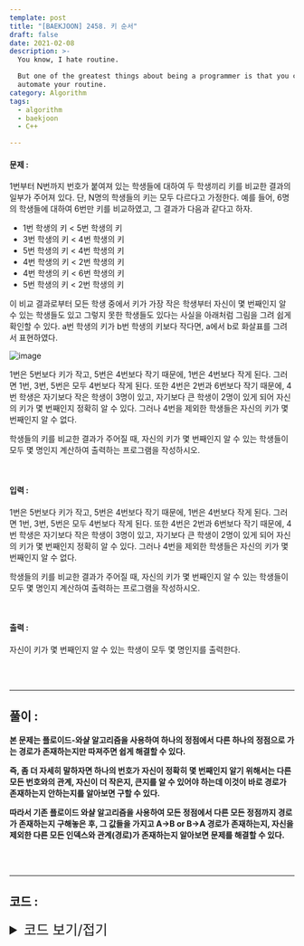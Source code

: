 ```yaml
---
template: post
title: "[BAEKJOON] 2458. 키 순서"
draft: false
date: 2021-02-08
description: >-
  You know, I hate routine.

  But one of the greatest things about being a programmer is that you can
  automate your routine.
category: Algorithm
tags:
  - algorithm
  - baekjoon
  - C++

---
```




#### 문제 : 

1번부터 N번까지 번호가 붙여져 있는 학생들에 대하여 두 학생끼리 키를 비교한 결과의 일부가 주어져 있다. 단, N명의 학생들의 키는 모두 다르다고 가정한다. 예를 들어, 6명의 학생들에 대하여 6번만 키를 비교하였고, 그 결과가 다음과 같다고 하자.

- 1번 학생의 키 < 5번 학생의 키
- 3번 학생의 키 < 4번 학생의 키
- 5번 학생의 키 < 4번 학생의 키
- 4번 학생의 키 < 2번 학생의 키
- 4번 학생의 키 < 6번 학생의 키
- 5번 학생의 키 < 2번 학생의 키

이 비교 결과로부터 모든 학생 중에서 키가 가장 작은 학생부터 자신이 몇 번째인지 알 수 있는 학생들도 있고 그렇지 못한 학생들도 있다는 사실을 아래처럼 그림을 그려 쉽게 확인할 수 있다. a번 학생의 키가 b번 학생의 키보다 작다면, a에서 b로 화살표를 그려서 표현하였다.

![image](https://user-images.githubusercontent.com/57346455/118114053-09b9ee80-b422-11eb-8124-e8ff1110b41c.png)

1번은 5번보다 키가 작고, 5번은 4번보다 작기 때문에, 1번은 4번보다 작게 된다. 그러면 1번, 3번, 5번은 모두 4번보다 작게 된다. 또한 4번은 2번과 6번보다 작기 때문에, 4번 학생은 자기보다 작은 학생이 3명이 있고, 자기보다 큰 학생이 2명이 있게 되어 자신의 키가 몇 번째인지 정확히 알 수 있다. 그러나 4번을 제외한 학생들은 자신의 키가 몇 번째인지 알 수 없다.

학생들의 키를 비교한 결과가 주어질 때, 자신의 키가 몇 번째인지 알 수 있는 학생들이 모두 몇 명인지 계산하여 출력하는 프로그램을 작성하시오.

<br/>

#### 입력 :

1번은 5번보다 키가 작고, 5번은 4번보다 작기 때문에, 1번은 4번보다 작게 된다. 그러면 1번, 3번, 5번은 모두 4번보다 작게 된다. 또한 4번은 2번과 6번보다 작기 때문에, 4번 학생은 자기보다 작은 학생이 3명이 있고, 자기보다 큰 학생이 2명이 있게 되어 자신의 키가 몇 번째인지 정확히 알 수 있다. 그러나 4번을 제외한 학생들은 자신의 키가 몇 번째인지 알 수 없다.

학생들의 키를 비교한 결과가 주어질 때, 자신의 키가 몇 번째인지 알 수 있는 학생들이 모두 몇 명인지 계산하여 출력하는 프로그램을 작성하시오.

<br/>

#### 출력 : 

자신이 키가 몇 번째인지 알 수 있는 학생이 모두 몇 명인지를 출력한다.

<br/>

<br/>

___

## 풀이 :

**본 문제는 플로이드-와샬 알고리즘을 사용하여 하나의 정점에서 다른 하나의 정점으로 가는 경로가 존재하는지만 따져주면 쉽게 해결할 수 있다.**

**즉, 좀 더 자세히 말하자면 하나의 번호가 자신이 정확히 몇 번째인지 알기 위해서는 다른 모든 번호와의 관계, 자신이 더 작은지, 큰지를 알 수 있어야 하는데 이것이 바로 경로가 존재하는지 안하는지를 알아보면 구할 수 있다.**

**따라서 기존 플로이드 와샬 알고리즘을 사용하여 모든 정점에서 다른 모든 정점까지 경로가 존재하는지 구해놓은 후, 그 값들을 가지고 A→B or B→A 경로가 존재하는지, 자신을 제외한 다른 모든 인덱스와 관계(경로)가 존재하는지 알아보면 문제를 해결할 수 있다.**

<br/>

<br/>

---

## 코드 :

<details>
<summary style="cursor:pointer; font-size:1.5rem">
	코드 보기/접기
</summary>

```c++
#include <iostream>

using namespace std;
bool adj[501][501];

int main() {
    int n, m, j, fir, sec, anscnt = 0;
    cin >> n >> m;

    while (m--) {
        cin >> fir >> sec;
        adj[fir][sec] = true;
    }

    for (int k = 1; k <= n; k++) {
        adj[k][k] = true;
        for (int i = 1; i <= n; i++)
            for (j = 1; j <= n; j++) {
                if (adj[i][j]) continue;
                adj[i][j] = adj[i][k] & adj[k][j];
            }
    }

    for (int i = 1; i <= n; i++) {
        for (j = 1; j <= n; j++) {
            if (i == j) continue;
            if (!adj[i][j] && !adj[j][i]) break;
        }
        if (j > n) anscnt++;
    }
    cout << anscnt << '\n';
    return 0;
}
```

</details>
<br/>

<br/>


